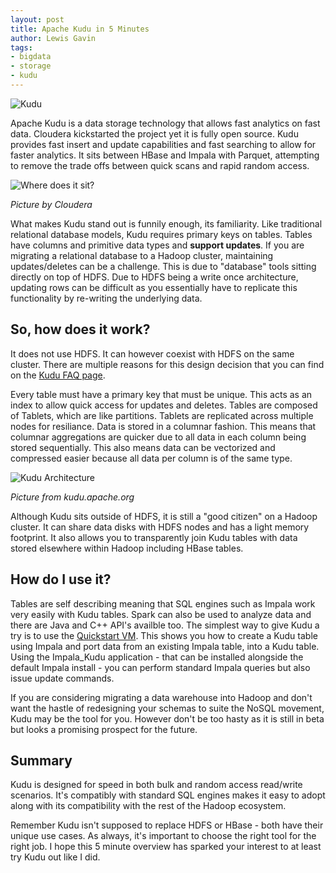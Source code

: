 ```yaml
---
layout: post
title: Apache Kudu in 5 Minutes
author: Lewis Gavin
tags:
- bigdata
- storage
- kudu
---
```


![Kudu](../images/kudu.jp2)

Apache Kudu is a data storage technology that allows fast analytics on fast data. Cloudera kickstarted the project yet it is fully open source. Kudu provides fast insert and update capabilities and fast searching to allow for faster analytics. It sits between HBase and Impala with Parquet, attempting to remove the trade offs between quick scans and rapid random access.

![Where does it sit?](http://blog.cloudera.com/wp-content/uploads/2015/09/kudu-hbase-hdfs1.jp2)

*Picture by Cloudera*

What makes Kudu stand out is funnily enough, its familiarity. Like traditional relational database models, Kudu requires primary keys on tables. Tables have columns and primitive data types and **support updates**. If you are migrating a relational database to a Hadoop cluster, maintaining updates/deletes can be a challenge.  This is due to "database" tools sitting directly on top of HDFS. Due to HDFS being a write once architecture, updating rows can be difficult as you essentially have to replicate this functionality by re-writing the underlying data.


## So, how does it work?

It does not use HDFS. It can however coexist with HDFS on the same cluster. There are multiple reasons for this design decision that you can find on the [Kudu FAQ page](http://kudu.apache.org/faq.html). 

Every table must have a primary key that must be unique. This acts as an index to allow quick access for updates and deletes. Tables are composed of Tablets, which are like partitions. Tablets are replicated across multiple nodes for resiliance. Data is stored in a columnar fashion. This means that columnar aggregations are quicker due to all data in each column being stored sequentially. This also means data can be vectorized and compressed easier because all data per column is of the same type.

![Kudu Architecture](http://kudu.apache.org/docs/images/kudu-architecture-2.jp2)

*Picture from kudu.apache.org*

Although Kudu sits outside of HDFS, it is still a  "good citizen" on a Hadoop cluster. It can share data disks with HDFS nodes and has a light memory footprint. It also allows you to transparently join Kudu tables with data stored elsewhere within Hadoop including HBase tables.


## How do I use it?

Tables are self describing meaning that SQL engines such as Impala work very easily with Kudu tables. Spark can also be used to analyze data and there are Java and C++ API's availble too. The simplest way to give Kudu a try is to use the [Quickstart VM](http://kudu.apache.org/docs/quickstart.html). This shows you how to create a Kudu table using Impala and port data from an existing Impala table, into a Kudu table. Using the Impala_Kudu application - that can be installed alongside the default Impala install - you can perform standard Impala queries but also issue update commands.

If you are considering migrating a data warehouse into Hadoop and don't want the hastle of redesigning your schemas to suite the NoSQL movement, Kudu may be the tool for you. However don't be too hasty as it is still in beta but looks a promising prospect for the future. 

## Summary

Kudu is designed for speed in both bulk and random access read/write scenarios. It's compatibly with standard SQL engines makes it easy to adopt along with its compatibility with the rest of the Hadoop ecosystem.

Remember Kudu isn't supposed to replace HDFS or HBase - both have their unique use cases. As always, it's important to choose the right tool for the right job. I hope this 5 minute overview has sparked your interest to at least try Kudu out like I did.

